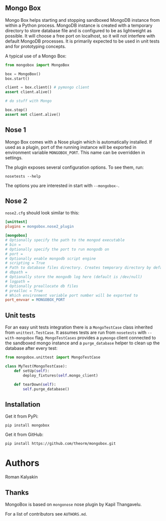 Mongo Box
---------

Mongo Box helps starting and stopping sandboxed MongoDB instance
from within a Python process. MongoDB instance is created with a
temporary directory to store database file and is configured to
be as lightweight as possible. It will choose a free port on localhost, 
so it will not interfere with default MongoDB processes. 
It is primarily expected to be used in unit tests and for prototyping concepts.

A typical use of a Mongo Box:

```python
from mongobox import MongoBox

box = MongoBox()
box.start()

client = box.client() # pymongo client 
assert client.alive()

# do stuff with Mongo

box.stop()
assert not client.alive()
```

Nose 1
------

Mongo Box comes with a Nose plugin which is automatically installed.
If used as a plugin, port of the running instance will be exported
in environment variable `MONGOBOX_PORT`. This name can be overridden
in settings.

The plugin exposes several configuration options. To see them, run:

    nosetests --help

The options you are interested in start with `--mongobox-`.

Nose 2
------

`nose2.cfg` should look similar to this:

```ini
[unittest]
plugins = mongobox.nose2_plugin

[mongobox]
# Optionally specify the path to the mongod executable
# bin =
# Optionally specify the port to run mongodb on
# port =
# Optionally enable mongodb script engine
# scripting = True
# Path to database files directory. Creates temporary directory by default
# dbpath =
# Optionally store the mongodb log here (default is /dev/null)
# logpath =
# Optionally preallocate db files
# prealloc = True
# Which environment variable port number will be exported to
port_envvar = MONGOBOX_PORT
```

Unit tests
----------

For an easy unit tests integration there is a `MongoTestCase` class
inherited from `unittest.TestCase`. It assumes tests are run from `nosetests`
with `--with-mongobox` flag. `MongoTestCases` provides a `pymongo` client
connected to the sandboxed mongo instance and a `purge_database` helper
to clean up the database after every test:

```python
from mongobox.unittest import MongoTestCase

class MyTest(MongoTestCase):
    def setUp(self):
        deploy_fixtures(self.mongo_client)

    def tearDown(self):
        self.purge_database()
```

Installation
------------

Get it from PyPi:

    pip install mongobox

Get it from GitHub:
    
    pip install https://github.com/theorm/mongobox.git



Authors
=======

 Roman Kalyakin 


Thanks
------

MongoBox is based on `mongonose` nose plugin by Kapil Thangavelu.

For a list of contributors see `AUTHORS.md`.
